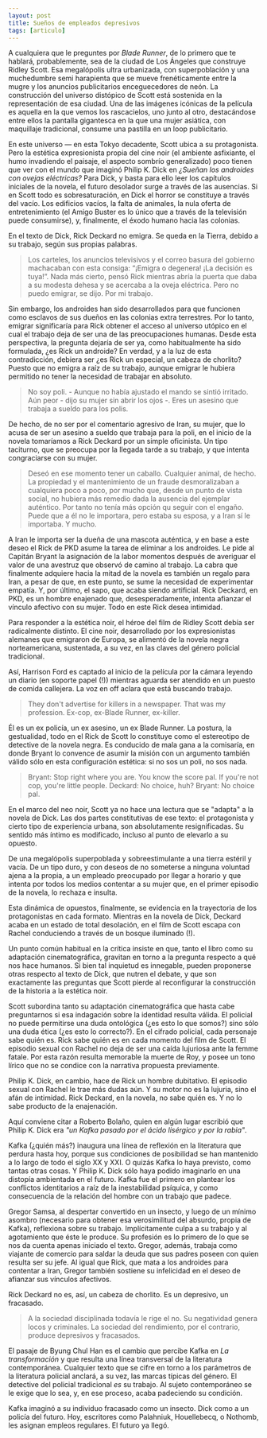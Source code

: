 ```yaml
---
layout: post
title: Sueños de empleados depresivos
tags: [articulo]
---
```


A cualquiera que le preguntes por _Blade Runner_, de lo primero que te hablará, probablemente, sea de la ciudad de Los Ángeles que construye Ridley Scott. Esa megalópolis ultra urbanizada, con superpoblación y una muchedumbre semi harapienta que se mueve frenéticamente entre la mugre y los anuncios publicitarios enceguecedores de neón. La construcción del universo distópico de Scott está sostenida en la representación de esa ciudad. Una de las imágenes icónicas de la película es aquella en la que vemos los rascacielos, uno junto al otro, destacándose entre ellos la pantalla gigantesca en la que una mujer asiática, con maquillaje tradicional, consume una pastilla en un loop publicitario.

En este universo — en esta Tokyo decadente, Scott ubica a su protagonista. Pero la estética expresionista propia del cine noir (el ambiente asfixiante, el humo invadiendo el paisaje, el aspecto sombrío generalizado) poco tienen que ver con el mundo que imaginó Philip K. Dick en _¿Sueñan los androides con ovejas eléctricas?_ Para Dick, y basta para ello leer los capítulos iniciales de la novela, el futuro desolador surge a través de las ausencias. Si en Scott todo es sobresaturación, en Dick el horror se constituye a través del vacío. Los edificios vacíos, la falta de animales, la nula oferta de entretenimiento (el Amigo Buster es lo único que a través de la televisión puede consumirse), y, finalmente, el éxodo humano hacia las colonias.

En el texto de Dick, Rick Deckard no emigra. Se queda en la Tierra, debido a su trabajo, según sus propias palabras.

> Los carteles, los anuncios televisivos y el correo basura del gobierno machacaban con esta consiga: “¡Emigra o degenera! ¡La decisión es tuya!”. Nada más cierto, pensó Rick mientras abría la puerta que daba a su modesta dehesa y se acercaba a la oveja eléctrica. Pero no puedo emigrar, se dijo. Por mi trabajo.

Sin embargo, los androides han sido desarrollados para que funcionen como esclavos de sus dueños en las colonias extra terrestres. Por lo tanto, emigrar significaría para Rick obtener el acceso al universo utópico en el cual el trabajo deja de ser una de las preocupaciones humanas. Desde esta perspectiva, la pregunta dejaría de ser ya, como habitualmente ha sido formulada, ¿es Rick un androide? En verdad, y a la luz de esta contradicción, debiera ser ¿es Rick un especial, un cabeza de chorlito? Puesto que no emigra a raíz de su trabajo, aunque emigrar le hubiera permitido no tener la necesidad de trabajar en absoluto.

> No soy poli. - Aunque no había ajustado el mando se sintió irritado.
 Aún peor - dijo su mujer sin abrir los ojos -. Eres un asesino que trabaja a sueldo para los polis.

De hecho, de no ser por el comentario agresivo de Iran, su mujer, que lo acusa de ser un asesino a sueldo que trabaja para la poli, en el inicio de la novela tomaríamos a Rick Deckard por un simple oficinista. Un tipo taciturno, que se preocupa por la llegada tarde a su trabajo, y que intenta congraciarse con su mujer.

> Deseó en ese momento tener un caballo. Cualquier animal, de hecho. La propiedad y el mantenimiento de un fraude desmoralizaban a cualquiera poco a poco, por mucho que, desde un punto de vista social, no hubiera más remedio dada la ausencia del ejemplar auténtico. Por tanto no tenía más opción qu seguir con el engaño. Puede que a él no le importara, pero estaba su esposa, y a Iran sí le importaba. Y mucho.

A Iran le importa ser la dueña de una mascota auténtica, y en base a este deseo el Rick de PKD asume la tarea de eliminar a los androides. Le pide al Capitán Bryant la asignación de la labor momentos después de averiguar el valor de una avestruz que observó de camino al trabajo. La cabra que finalmente adquiere hacia la mitad de la novela es también un regalo para Iran, a pesar de que, en este punto, se sume la necesidad de experimentar empatía. Y, por último, el sapo, que acaba siendo artificial. Rick Deckard, en PKD, es un hombre enajenado que, desesperadamente, intenta afianzar el vínculo afectivo con su mujer. Todo en este Rick desea intimidad.

Para responder a la estética noir, el héroe del film de Ridley Scott debía ser radicalmente distinto. El cine noir, desarrollado por los expresionistas alemanes que emigraron de Europa, se alimentó de la novela negra norteamericana, sustentada, a su vez, en las claves del género policial tradicional.

Así, Harrison Ford es captado al inicio de la película por la cámara leyendo un diario (en soporte papel (!)) mientras aguarda ser atendido en un puesto de comida callejera. La voz en off aclara que está buscando trabajo.

> They don't advertise for killers in a newspaper. That was my profession. Ex-cop, ex-Blade Runner, ex-killer.

Él es un ex policía, un ex asesino, un ex Blade Runner. La postura, la gestualidad, todo en el Rick de Scott lo constituye como el estereotipo de detective de la novela negra. Es conducido de mala gana a la comisaría, en donde Bryant lo convence de asumir la misión con un argumento también válido sólo en esta configuración estética: si no sos un poli, no sos nada.

> Bryant: Stop right where you are. You know the score pal. If you're not cop, you're little people.
Deckard: No choice, huh?
Bryant: No choice pal.

En el marco del neo noir, Scott ya no hace una lectura que se "adapta" a la novela de Dick. Las dos partes constitutivas de ese texto: el protagonista y cierto tipo de experiencia urbana, son absolutamente resignificadas. Su sentido más íntimo es modificado, incluso al punto de elevarlo a su opuesto.

De una megalópolis superpoblada y sobreestimulante a una tierra estéril y vacía. De un tipo duro, y con deseos de no someterse a ninguna voluntad ajena a la propia, a un empleado preocupado por llegar a horario y que intenta por todos los medios contentar a su mujer que, en el primer episodio de la novela, lo rechaza e insulta.

Esta dinámica de opuestos, finalmente, se evidencia en la trayectoria de los protagonistas en cada formato. Mientras en la novela de Dick, Deckard acaba en un estado de total desolación, en el film de Scott escapa con Rachel conduciendo a través de un bosque iluminado (!).

Un punto común habitual en la crítica insiste en que, tanto el libro como su adaptación cinematográfica, gravitan en torno a la pregunta respecto a qué nos hace humanos. Si bien tal inquietud es innegable, pueden proponerse otras respecto al texto de Dick, que nutren el debate, y que son exactamente las preguntas que Scott pierde al reconfigurar la construcción de la historia a la estética noir.

Scott subordina tanto su adaptación cinematográfica que hasta cabe preguntarnos si esa indagación sobre la identidad resulta válida. El policial no puede permitirse una duda ontológica (¿es esto lo que somos?) sino sólo una duda ética (¿es esto lo correcto?). En el cifrado policial, cada personaje sabe quién es. Rick sabe quién es en cada momento del film de Scott. El episodio sexual con Rachel no deja de ser una caída lujuriosa ante la femme fatale. Por esta razón resulta memorable la muerte de Roy, y posee un tono lírico que no se condice con la narrativa propuesta previamente.

Philip K. Dick, en cambio, hace de Rick un hombre dubitativo. El episodio sexual con Rachel le trae más dudas aún. Y su motor no es la lujuria, sino el afán de intimidad. Rick Deckard, en la novela, no sabe quién es. Y no lo sabe producto de la enajenación.

Aquí conviene citar a Roberto Bolaño, quien en algún lugar escribió que Philip K. Dick era _"un Kafka pasado por el ácido lisérgico y por la rabia"_.

Kafka (¿quién más?) inaugura una línea de reflexión en la literatura que perdura hasta hoy, porque sus condiciones de posibilidad se han mantenido a lo largo de todo el siglo XX y XXI. O quizás Kafka lo haya previsto, como tantas otras cosas. Y Philip K. Dick sólo haya podido imaginarlo en una distopía ambientada en el futuro. Kafka fue el primero en plantear los conflictos identitarios a raíz de la inestabilidad psíquica, y como consecuencia de la relación del hombre con un trabajo que padece.

Gregor Samsa, al despertar convertido en un insecto, y luego de un mínimo asombro (necesario para obtener esa verosimilitud del absurdo, propia de Kafka), reflexiona sobre su trabajo. Implícitamente culpa a su trabajo y al agotamiento que éste le produce. Su profesión es lo primero de lo que se nos da cuenta apenas iniciado el texto. Gregor, además, trabaja como viajante de comercio para saldar la deuda que sus padres poseen con quien resulta ser su jefe. Al igual que Rick, que mata a los androides para contentar a Iran, Gregor también sostiene su infelicidad en el deseo de afianzar sus vínculos afectivos.

Rick Deckard no es, así, un cabeza de chorlito. Es un depresivo, un fracasado.

> A la sociedad disciplinada todavía le rige el no. Su negatividad genera locos y criminales. La sociedad del rendimiento, por el contrario, produce depresivos y fracasados.

El pasaje de Byung Chul Han es el cambio que percibe Kafka en _La transformación_  y que resulta una línea transversal de la literatura contemporánea. Cualquier texto que se cifre en torno a los parámetros de la literatura policial anclará, a su vez, las marcas típicas del género. El detective del policial tradicional *es* su trabajo. Al sujeto contemporáneo se le exige que lo sea, y, en ese proceso, acaba padeciendo su condición.

Kafka imaginó a su individuo fracasado como un insecto. Dick como a un policía del futuro. Hoy, escritores como Palahniuk, Houellebecq, o Nothomb, les asignan empleos regulares. El futuro ya llegó.
